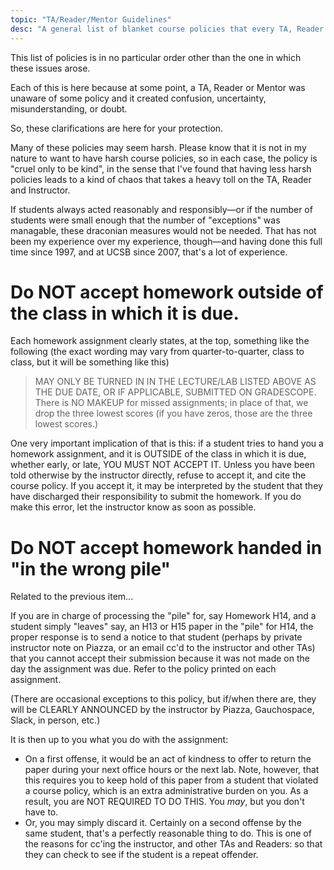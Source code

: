 ```yaml
---
topic: "TA/Reader/Mentor Guidelines"
desc: "A general list of blanket course policies that every TA, Reader and Mentor should be aware of"
---
```


This list of policies is in no particular order other than the one in which these issues arose.

Each of this is here because at some point, a TA, Reader or Mentor was unaware of some policy and it created confusion, uncertainty, misunderstanding, or doubt.

So, these clarifications are here for your protection.

Many of these policies may seem harsh.   Please know that it is not in my nature to want to have harsh course policies, so in each case,
the policy is "cruel only to be kind", in the sense that I've found that having less harsh policies leads to a kind of chaos that 
takes a heavy toll on the TA, Reader and Instructor.  

If students always acted reasonably and responsibly&mdash;or if the number of students were small enough that the number of "exceptions" was managable, these draconian measures would not be needed.   That has not been my experience over
my experience, though&mdash;and having done this full time since 1997, and at UCSB since 2007, that's a lot of experience.

# Do NOT accept homework outside of the class in which it is due.

Each homework assignment clearly states, at the top, something like the following (the exact wording may vary from
quarter-to-quarter, class to class, but it will be something like this)

> MAY ONLY BE TURNED IN IN THE LECTURE/LAB LISTED ABOVE AS THE DUE DATE,
> OR IF APPLICABLE, SUBMITTED ON GRADESCOPE. There is NO MAKEUP for missed assignments;
> in place of that, we drop the three lowest scores (if you have zeros, those are the three lowest scores.)

One very important implication of that is this: if a student tries to hand you a homework assignment, and it is OUTSIDE of the
class in which it is due, whether early, or late, YOU MUST NOT ACCEPT IT.    Unless you have been told otherwise by the instructor directly, 
refuse to accept it, and cite the course policy.     If you accept it, it may be interpreted by the student 
that they have discharged their responsibility to submit the homework.   If you do make this error, let the instructor know as soon as possible.

# Do NOT accept homework handed in "in the wrong pile"

Related to the previous item...

If you are in charge of processing the "pile" for, say Homework H14, and a student simply "leaves" say, an H13 or H15 paper in the "pile" for H14, the proper response
is to send a notice to that student (perhaps by private instructor note on Piazza, or an email cc'd to the instructor 
and other TAs) that you cannot accept their submission because it was not made on the day the assignment was due.  Refer to the policy
printed on each assignment.   

(There are occasional exceptions to this policy, but if/when there are, they will be CLEARLY ANNOUNCED
by the instructor by Piazza, Gauchospace, Slack, in person, etc.)

It is then up to you what you do with the assignment:
* On a first offense, it would be an act of kindness to offer to return the paper during your next office hours or the next lab.   Note, however,
that this requires you to keep hold of this paper from a student that violated a course policy, which is an extra administrative burden on you. As a result, you are NOT REQUIRED TO DO THIS.  You *may*, but you don't have to.
* Or, you may simply discard it.     Certainly on a second offense by the same student, that's a perfectly reasonable thing to do.   This is one of the reasons for cc'ing the instructor, and other TAs and Readers: so that they can check to see if the student is a repeat offender.

